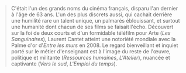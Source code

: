 > C'était l'un des grands noms du cinéma français, disparu l'an dernier à l'âge de 63 ans. L'un des plus discrets aussi, qui cachait derrière une humilité rare un talent unique, un palmarès éblouissant, et surtout une humanité dont chacun de ses films se faisait l'écho. Découvert sur la foi de deux courts et d'un formidable téléfilm pour Arte (_Les Sanguinaires_), Laurent Cantet atteint une notoriété mondiale avec la Palme d'or d'_Entre les murs_ en 2008. Le regard bienveillant et inquiet porté sur le métier d'enseignant est à l'image du reste de l'œuvre, politique et militante (_Ressources humaines_, _L'Atelier_), nuancée et captivante (_Vers le sud_, _L'Emploi du temps_).
